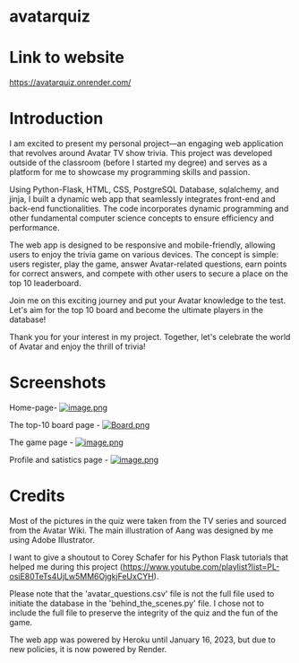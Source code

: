 # avatarquiz


# Link to website

https://avatarquiz.onrender.com/

# Introduction

I am excited to present my personal project—an engaging web application that revolves around Avatar TV show trivia. This project was developed outside of the classroom (before I started my degree) and serves as a platform for me to showcase my programming skills and passion.

Using Python-Flask, HTML, CSS, PostgreSQL Database, sqlalchemy, and jinja, I built a dynamic web app that seamlessly integrates front-end and back-end functionalities. The code incorporates dynamic programming and other fundamental computer science concepts to ensure efficiency and performance.

The web app is designed to be responsive and mobile-friendly, allowing users to enjoy the trivia game on various devices. The concept is simple: users register, play the game, answer Avatar-related questions, earn points for correct answers, and compete with other users to secure a place on the top 10 leaderboard.

Join me on this exciting journey and put your Avatar knowledge to the test. Let's aim for the top 10 board and become the ultimate players in the database!

Thank you for your interest in my project. Together, let's celebrate the world of Avatar and enjoy the thrill of trivia!

# Screenshots

Home-page-
[![image.png](https://i.postimg.cc/nzGsWtyN/image.png)](https://postimg.cc/Q9VxBvxq)

The top-10 board page - 
[![Board.png](https://i.postimg.cc/rpWRS4QV/Board.png)](https://postimg.cc/kVJ5CB0z)

The game page -
[![image.png](https://i.postimg.cc/kGMV3p9G/image.png)](https://postimg.cc/1nTRDM81)

Profile and satistics page -
[![image.png](https://i.postimg.cc/Hxgc3LhQ/image.png)](https://postimg.cc/qt1vvp0R)

# Credits
Most of the pictures in the quiz were taken from the TV series and sourced from the Avatar Wiki.
The main illustration of Aang was designed by me using Adobe Illustrator.

I want to give a shoutout to Corey Schafer for his Python Flask tutorials that helped me during this project (https://www.youtube.com/playlist?list=PL-osiE80TeTs4UjLw5MM6OjgkjFeUxCYH).

Please note that the 'avatar_questions.csv' file is not the full file used to initiate the database in the 'behind_the_scenes.py' file. I chose not to include the full file to preserve the integrity of the quiz and the fun of the game.

The web app was powered by Heroku until January 16, 2023, but due to new policies, it is now powered by Render.




